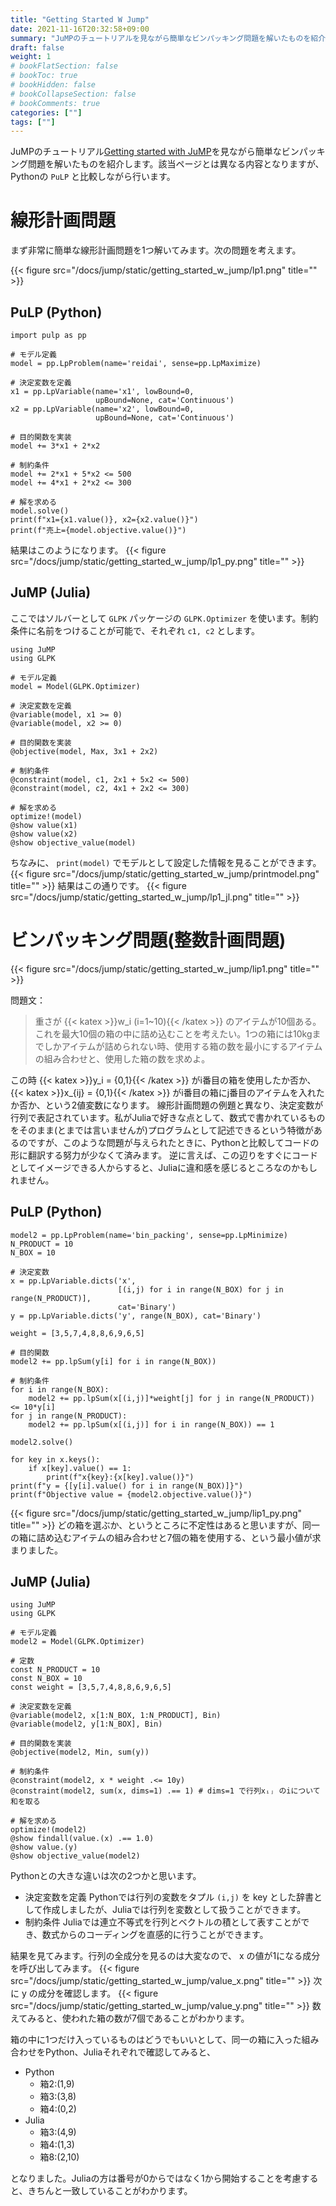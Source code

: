 ```yaml
---
title: "Getting Started W Jump"
date: 2021-11-16T20:32:58+09:00
summary: "JuMPのチュートリアルを見ながら簡単なビンパッキング問題を解いたものを紹介します。"
draft: false
weight: 1
# bookFlatSection: false
# bookToc: true
# bookHidden: false
# bookCollapseSection: false
# bookComments: true
categories: [""]
tags: [""]
---
```

JuMPのチュートリアル[Getting started with JuMP](https://jump.dev/JuMP.jl/stable/tutorials/Getting%20started/getting_started_with_JuMP/)を見ながら簡単なビンパッキング問題を解いたものを紹介します。該当ページとは異なる内容となりますが、Pythonの `PuLP` と比較しながら行います。

# 線形計画問題

まず非常に簡単な線形計画問題を1つ解いてみます。次の問題を考えます。

{{< figure src="/docs/jump/static/getting_started_w_jump/lp1.png" title="" >}}



## PuLP (Python)

    import pulp as pp
    
    # モデル定義
    model = pp.LpProblem(name='reidai', sense=pp.LpMaximize)
    
    # 決定変数を定義
    x1 = pp.LpVariable(name='x1', lowBound=0,
                       upBound=None, cat='Continuous')
    x2 = pp.LpVariable(name='x2', lowBound=0,
                       upBound=None, cat='Continuous')
    
    # 目的関数を実装
    model += 3*x1 + 2*x2
    
    # 制約条件
    model += 2*x1 + 5*x2 <= 500
    model += 4*x1 + 2*x2 <= 300
    
    # 解を求める
    model.solve()
    print(f"x1={x1.value()}, x2={x2.value()}")
    print(f"売上={model.objective.value()}")

結果はこのようになります。
{{< figure src="/docs/jump/static/getting_started_w_jump/lp1_py.png" title="" >}}


## JuMP (Julia)

ここではソルバーとして `GLPK` パッケージの `GLPK.Optimizer` を使います。制約条件に名前をつけることが可能で、それぞれ `c1, c2` とします。

    using JuMP
    using GLPK
    
    # モデル定義
    model = Model(GLPK.Optimizer)
    
    # 決定変数を定義
    @variable(model, x1 >= 0)
    @variable(model, x2 >= 0)
    
    # 目的関数を実装
    @objective(model, Max, 3x1 + 2x2)
    
    # 制約条件
    @constraint(model, c1, 2x1 + 5x2 <= 500)
    @constraint(model, c2, 4x1 + 2x2 <= 300)
    
    # 解を求める
    optimize!(model)
    @show value(x1)
    @show value(x2)
    @show objective_value(model)

ちなみに、 `print(model)` でモデルとして設定した情報を見ることができます。
{{< figure src="/docs/jump/static/getting_started_w_jump/printmodel.png" title="" >}}
結果はこの通りです。
{{< figure src="/docs/jump/static/getting_started_w_jump/lp1_jl.png" title="" >}}


# ビンパッキング問題(整数計画問題)

{{< figure src="/docs/jump/static/getting_started_w_jump/lip1.png" title="" >}}

問題文：

> 重さが {{< katex >}}w_i (i=1~10){{< /katex >}} のアイテムが10個ある。これを最大10個の箱の中に詰め込むことを考えたい。1つの箱には10kgまでしかアイテムが詰められない時、使用する箱の数を最小にするアイテムの組み合わせと、使用した箱の数を求めよ。

この時 {{< katex >}}y_i = {0,1}{{< /katex >}} がi番目の箱を使用したか否か、 {{< katex >}}x_{ij} = {0,1}{{< /katex >}} がi番目の箱にj番目のアイテムを入れたか否か、という2値変数になります。
線形計画問題の例題と異なり、決定変数が行列で表記されています。私がJuliaで好きな点として、数式で書かれているものをそのまま(とまでは言いませんが)プログラムとして記述できるという特徴があるのですが、このような問題が与えられたときに、Pythonと比較してコードの形に翻訳する努力が少なくて済みます。
逆に言えば、この辺りをすぐにコードとしてイメージできる人からすると、Juliaに違和感を感じるところなのかもしれません。

## PuLP (Python)

    model2 = pp.LpProblem(name='bin_packing', sense=pp.LpMinimize)
    N_PRODUCT = 10
    N_BOX = 10
    
    # 決定変数
    x = pp.LpVariable.dicts('x',
                            [(i,j) for i in range(N_BOX) for j in range(N_PRODUCT)],
                            cat='Binary')
    y = pp.LpVariable.dicts('y', range(N_BOX), cat='Binary')
    
    weight = [3,5,7,4,8,8,6,9,6,5]
    
    # 目的関数
    model2 += pp.lpSum(y[i] for i in range(N_BOX))
    
    # 制約条件
    for i in range(N_BOX):
        model2 += pp.lpSum(x[(i,j)]*weight[j] for j in range(N_PRODUCT)) <= 10*y[i]
    for j in range(N_PRODUCT):
        model2 += pp.lpSum(x[(i,j)] for i in range(N_BOX)) == 1
    
    model2.solve()
    
    for key in x.keys():
        if x[key].value() == 1:
            print(f"x{key}:{x[key].value()}")
    print(f"y = {[y[i].value() for i in range(N_BOX)]}")
    print(f"Objective value = {model2.objective.value()}")

{{< figure src="/docs/jump/static/getting_started_w_jump/lip1_py.png" title="" >}}
どの箱を選ぶか、というところに不定性はあると思いますが、同一の箱に詰め込むアイテムの組み合わせと7個の箱を使用する、という最小値が求まりました。

## JuMP (Julia)

    using JuMP
    using GLPK
    
    # モデル定義
    model2 = Model(GLPK.Optimizer)
    
    # 定数
    const N_PRODUCT = 10
    const N_BOX = 10
    const weight = [3,5,7,4,8,8,6,9,6,5]
    
    # 決定変数を定義
    @variable(model2, x[1:N_BOX, 1:N_PRODUCT], Bin)
    @variable(model2, y[1:N_BOX], Bin)
    
    # 目的関数を実装
    @objective(model2, Min, sum(y))
    
    # 制約条件
    @constraint(model2, x * weight .<= 10y)
    @constraint(model2, sum(x, dims=1) .== 1) # dims=1 で行列xᵢⱼ のiについて和を取る
    
    # 解を求める
    optimize!(model2)
    @show findall(value.(x) .== 1.0)
    @show value.(y)
    @show objective_value(model2)

Pythonとの大きな違いは次の2つかと思います。

-   決定変数を定義
    Pythonでは行列の変数をタプル `(i,j)` を key とした辞書として作成しましたが、Juliaでは行列を変数として扱うことができます。
-   制約条件
    Juliaでは連立不等式を行列とベクトルの積として表すことができ、数式からのコーディングを直感的に行うことができます。

結果を見てみます。行列の全成分を見るのは大変なので、 x の値が1になる成分を呼び出してみます。
{{< figure src="/docs/jump/static/getting_started_w_jump/value_x.png" title="" >}}
次に y の成分を確認します。
{{< figure src="/docs/jump/static/getting_started_w_jump/value_y.png" title="" >}}
数えてみると、使われた箱の数が7個であることがわかります。

箱の中に1つだけ入っているものはどうでもいいとして、同一の箱に入った組み合わせをPython、Juliaそれぞれで確認してみると、

-   Python
    -   箱2:(1,9)
    -   箱3:(3,8)
    -   箱4:(0,2)
-   Julia
    -   箱3:(4,9)
    -   箱4:(1,3)
    -   箱8:(2,10)

となりました。Juliaの方は番号が0からではなく1から開始することを考慮すると、きちんと一致していることがわかります。
